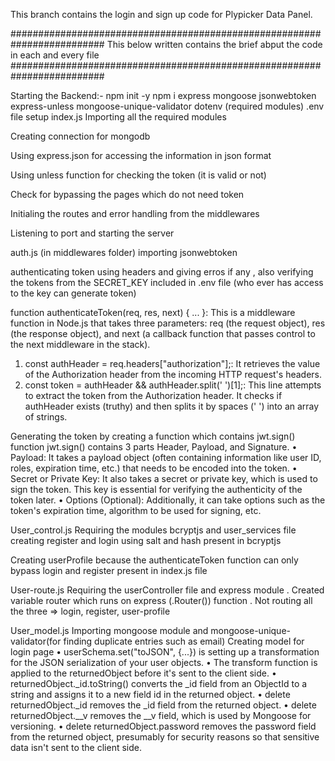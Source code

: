 This branch contains the login and sign up code for Plypicker Data Panel.

#########################################################################
This below written contains the brief abput the code in each and every file
#########################################################################

Starting the Backend:-
npm init -y
npm i express mongoose jsonwebtoken express-unless mongoose-unique-validator dotenv
(required modules)
.env file setup 
index.js
Importing all the required modules
 

Creating connection for mongodb
 
Using express.json for accessing the information in json format
  

Using unless function for checking the token (it is valid or not)
 
Check for bypassing the pages which do not need token
 
Initialing the routes and error handling from the middlewares
 
Listening to port and starting the server
 

auth.js (in middlewares folder)
importing jsonwebtoken
  



authenticating token using headers and giving erros if any , also verifying the tokens from the SECRET_KEY included in .env file (who ever has access to the key can generate token)
 
function authenticateToken(req, res, next) { ... }: This is a middleware function in Node.js that takes three parameters: req (the request object), res (the response object), and next (a callback function that passes control to the next middleware in the stack).
1.	const authHeader = req.headers["authorization"];: It retrieves the value of the Authorization header from the incoming HTTP request's headers.
2.	const token = authHeader && authHeader.split(' ')[1];: This line attempts to extract the token from the Authorization header. It checks if authHeader exists (truthy) and then splits it by spaces (' ') into an array of strings.
   
Generating the token by creating a function which contains jwt.sign() function
jwt.sign() contains 3 parts Header, Payload, and Signature.
•	Payload: It takes a payload object (often containing information like user ID, roles, expiration time, etc.) that needs to be encoded into the token.
•	Secret or Private Key: It also takes a secret or private key, which is used to sign the token. This key is essential for verifying the authenticity of the token later.
•	Options (Optional): Additionally, it can take options such as the token's expiration time, algorithm to be used for signing, etc.
 
User_control.js
Requiring the modules bcryptjs and user_services file
creating register and login using salt and hash present in bcryptjs 
 
Creating userProfile because the  authenticateToken function can only bypass login and register present in index.js file 
 
User-route.js
Requiring the userController file and express module .
Created variable router which runs on express (.Router()) function .
Not routing all the three => login, register, user-profile 
  
User_model.js
Importing mongoose module and mongoose-unique-validator(for finding duplicate entries such as email)
Creating model for login page 
•	userSchema.set("toJSON", {...}) is setting up a transformation for the JSON serialization of your user objects.
•	The transform function is applied to the returnedObject before it's sent to the client side.
•	returnedObject._id.toString() converts the _id field from an ObjectId to a string and assigns it to a new field id in the returned object.
•	delete returnedObject._id removes the _id field from the returned object.
•	delete returnedObject.__v removes the __v field, which is used by Mongoose for versioning.
•	delete returnedObject.password removes the password field from the returned object, presumably for security reasons so that sensitive data isn't sent to the client side.
 

